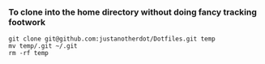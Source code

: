### To clone into the home directory without doing fancy tracking footwork
```
git clone git@github.com:justanotherdot/Dotfiles.git temp
mv temp/.git ~/.git
rm -rf temp
```
